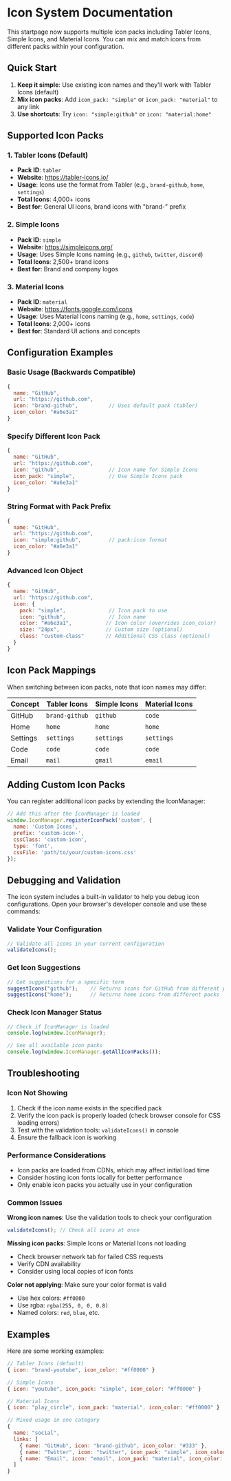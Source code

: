 # Icon System Documentation

This startpage now supports multiple icon packs including Tabler Icons, Simple Icons, and Material Icons. You can mix and match icons from different packs within your configuration.

## Quick Start

1. **Keep it simple**: Use existing icon names and they'll work with Tabler Icons (default)
2. **Mix icon packs**: Add `icon_pack: "simple"` or `icon_pack: "material"` to any link
3. **Use shortcuts**: Try `icon: "simple:github"` or `icon: "material:home"`

## Supported Icon Packs

### 1. Tabler Icons (Default)
- **Pack ID**: `tabler`
- **Website**: https://tabler-icons.io/
- **Usage**: Icons use the format from Tabler (e.g., `brand-github`, `home`, `settings`)
- **Total Icons**: 4,000+ icons
- **Best for**: General UI icons, brand icons with "brand-" prefix

### 2. Simple Icons
- **Pack ID**: `simple`
- **Website**: https://simpleicons.org/
- **Usage**: Uses Simple Icons naming (e.g., `github`, `twitter`, `discord`)
- **Total Icons**: 2,500+ brand icons
- **Best for**: Brand and company logos

### 3. Material Icons
- **Pack ID**: `material`
- **Website**: https://fonts.google.com/icons
- **Usage**: Uses Material Icons naming (e.g., `home`, `settings`, `code`)
- **Total Icons**: 2,000+ icons
- **Best for**: Standard UI actions and concepts

## Configuration Examples

### Basic Usage (Backwards Compatible)
```javascript
{
  name: "GitHub",
  url: "https://github.com",
  icon: "brand-github",          // Uses default pack (tabler)
  icon_color: "#a6e3a1"
}
```

### Specify Different Icon Pack
```javascript
{
  name: "GitHub",
  url: "https://github.com",
  icon: "github",                // Icon name for Simple Icons
  icon_pack: "simple",           // Use Simple Icons pack
  icon_color: "#a6e3a1"
}
```

### String Format with Pack Prefix
```javascript
{
  name: "GitHub",
  url: "https://github.com",
  icon: "simple:github",         // pack:icon format
  icon_color: "#a6e3a1"
}
```

### Advanced Icon Object
```javascript
{
  name: "GitHub",
  url: "https://github.com",
  icon: {
    pack: "simple",              // Icon pack to use
    icon: "github",              // Icon name
    color: "#a6e3a1",           // Icon color (overrides icon_color)
    size: "24px",               // Custom size (optional)
    class: "custom-class"       // Additional CSS class (optional)
  }
}
```

## Icon Pack Mappings

When switching between icon packs, note that icon names may differ:

| Concept | Tabler Icons | Simple Icons | Material Icons |
|---------|-------------|--------------|----------------|
| GitHub | `brand-github` | `github` | `code` |
| Home | `home` | `home` | `home` |
| Settings | `settings` | `settings` | `settings` |
| Code | `code` | `code` | `code` |
| Email | `mail` | `gmail` | `email` |

## Adding Custom Icon Packs

You can register additional icon packs by extending the IconManager:

```javascript
// Add this after the IconManager is loaded
window.IconManager.registerIconPack('custom', {
  name: 'Custom Icons',
  prefix: 'custom-icon-',
  cssClass: 'custom-icon',
  type: 'font',
  cssFile: 'path/to/your/custom-icons.css'
});
```

## Debugging and Validation

The icon system includes a built-in validator to help you debug icon configurations. Open your browser's developer console and use these commands:

### Validate Your Configuration
```javascript
// Validate all icons in your current configuration
validateIcons();
```

### Get Icon Suggestions
```javascript
// Get suggestions for a specific term
suggestIcons("github");    // Returns icons for GitHub from different packs
suggestIcons("home");      // Returns home icons from different packs
```

### Check Icon Manager Status
```javascript
// Check if IconManager is loaded
console.log(window.IconManager);

// See all available icon packs
console.log(window.IconManager.getAllIconPacks());
```

## Troubleshooting

### Icon Not Showing
1. Check if the icon name exists in the specified pack
2. Verify the icon pack is properly loaded (check browser console for CSS loading errors)
3. Test with the validation tools: `validateIcons()` in console
4. Ensure the fallback icon is working

### Performance Considerations
- Icon packs are loaded from CDNs, which may affect initial load time
- Consider hosting icon fonts locally for better performance
- Only enable icon packs you actually use in your configuration

### Common Issues

**Wrong icon names**: Use the validation tools to check your configuration
```javascript
validateIcons(); // Check all icons at once
```

**Missing icon packs**: Simple Icons or Material Icons not loading
- Check browser network tab for failed CSS requests
- Verify CDN availability
- Consider using local copies of icon fonts

**Color not applying**: Make sure your color format is valid
- Use hex colors: `#ff0000`
- Use rgba: `rgba(255, 0, 0, 0.8)`
- Named colors: `red`, `blue`, etc.

## Examples

Here are some working examples:

```javascript
// Tabler Icons (default)
{ icon: "brand-youtube", icon_color: "#ff0000" }

// Simple Icons
{ icon: "youtube", icon_pack: "simple", icon_color: "#ff0000" }

// Material Icons
{ icon: "play_circle", icon_pack: "material", icon_color: "#ff0000" }

// Mixed usage in one category
{
  name: "social",
  links: [
    { name: "GitHub", icon: "brand-github", icon_color: "#333" },                    // Tabler
    { name: "Twitter", icon: "twitter", icon_pack: "simple", icon_color: "#1da1f2" }, // Simple
    { name: "Email", icon: "email", icon_pack: "material", icon_color: "#ea4335" }    // Material
  ]
}
```
